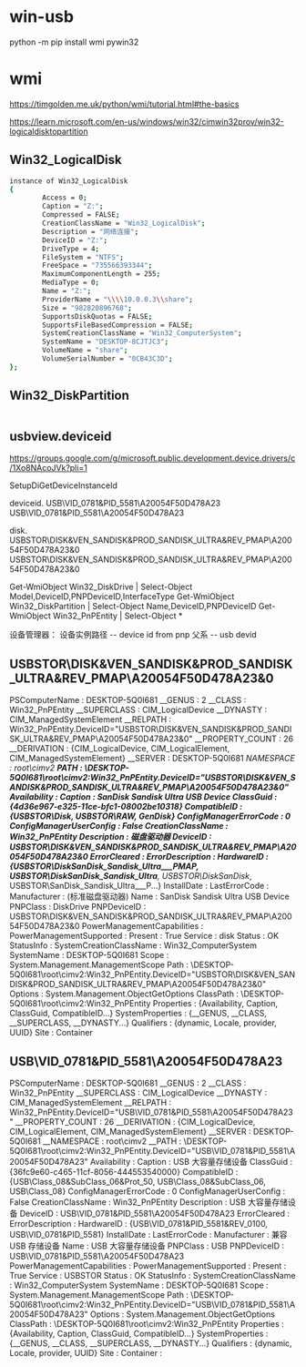 # win-usb

python -m pip install wmi pywin32

# wmi

https://timgolden.me.uk/python/wmi/tutorial.html#the-basics

https://learn.microsoft.com/en-us/windows/win32/cimwin32prov/win32-logicaldisktopartition

## Win32_LogicalDisk

```bash
instance of Win32_LogicalDisk
{
        Access = 0;
        Caption = "Z:";
        Compressed = FALSE;
        CreationClassName = "Win32_LogicalDisk";
        Description = "网络连接";
        DeviceID = "Z:";
        DriveType = 4;
        FileSystem = "NTFS";
        FreeSpace = "735566393344";
        MaximumComponentLength = 255;
        MediaType = 0;
        Name = "Z:";
        ProviderName = "\\\\10.0.0.3\\share";
        Size = "982820896768";
        SupportsDiskQuotas = FALSE;
        SupportsFileBasedCompression = FALSE;
        SystemCreationClassName = "Win32_ComputerSystem";
        SystemName = "DESKTOP-8CJTJC3";
        VolumeName = "share";
        VolumeSerialNumber = "0CB43C3D";
};
```

## Win32_DiskPartition

```bash

```

## usbview.deviceid

https://groups.google.com/g/microsoft.public.development.device.drivers/c/1Xo8NAcoJVk?pli=1

SetupDiGetDeviceInstanceId

deviceid.
USB\VID_0781&PID_5581\A20054F50D478A23
USB\VID_0781&PID_5581\A20054F50D478A23

disk.
USBSTOR\DISK&VEN_SANDISK&PROD_SANDISK_ULTRA&REV_PMAP\A20054F50D478A23&0
USBSTOR\DISK&VEN_SANDISK&PROD_SANDISK_ULTRA&REV_PMAP\A20054F50D478A23&0

Get-WmiObject Win32_DiskDrive | Select-Object Model,DeviceID,PNPDeviceID,InterfaceType
Get-WmiObject Win32_DiskPartition | Select-Object Name,DeviceID,PNPDeviceID
Get-WmiObject Win32_PnPEntity | Select-Object *

设备管理器：
设备实例路径 -- device id from pnp
父系 -- usb devid


## USBSTOR\DISK&VEN_SANDISK&PROD_SANDISK_ULTRA&REV_PMAP\A20054F50D478A23&0


PSComputerName              : DESKTOP-5Q0I681
__GENUS                     : 2
__CLASS                     : Win32_PnPEntity
__SUPERCLASS                : CIM_LogicalDevice
__DYNASTY                   : CIM_ManagedSystemElement
__RELPATH                   : Win32_PnPEntity.DeviceID="USBSTOR\\DISK&VEN_SANDISK&PROD_SANDISK_ULTRA&REV_PMAP\\A20054F50D478A23&0"
__PROPERTY_COUNT            : 26
__DERIVATION                : {CIM_LogicalDevice, CIM_LogicalElement, CIM_ManagedSystemElement}
__SERVER                    : DESKTOP-5Q0I681
__NAMESPACE                 : root\cimv2
__PATH                      : \\DESKTOP-5Q0I681\root\cimv2:Win32_PnPEntity.DeviceID="USBSTOR\\DISK&VEN_SANDISK&PROD_SANDISK_ULTRA&REV_PMAP\\A20054F50D478A23&0"
Availability                : 
Caption                     : SanDisk Sandisk Ultra USB Device
ClassGuid                   : {4d36e967-e325-11ce-bfc1-08002be10318}
CompatibleID                : {USBSTOR\Disk, USBSTOR\RAW, GenDisk}
ConfigManagerErrorCode      : 0
ConfigManagerUserConfig     : False
CreationClassName           : Win32_PnPEntity
Description                 : 磁盘驱动器
DeviceID                    : USBSTOR\DISK&VEN_SANDISK&PROD_SANDISK_ULTRA&REV_PMAP\A20054F50D478A23&0
ErrorCleared                : 
ErrorDescription            : 
HardwareID                  : {USBSTOR\DiskSanDisk_Sandisk_Ultra___PMAP, USBSTOR\DiskSanDisk_Sandisk_Ultra___, USBSTOR\DiskSanDisk_, USBSTOR\SanDisk_Sandisk_Ultra___P...}
InstallDate                 : 
LastErrorCode               : 
Manufacturer                : (标准磁盘驱动器)
Name                        : SanDisk Sandisk Ultra USB Device
PNPClass                    : DiskDrive
PNPDeviceID                 : USBSTOR\DISK&VEN_SANDISK&PROD_SANDISK_ULTRA&REV_PMAP\A20054F50D478A23&0
PowerManagementCapabilities : 
PowerManagementSupported    : 
Present                     : True
Service                     : disk
Status                      : OK
StatusInfo                  : 
SystemCreationClassName     : Win32_ComputerSystem
SystemName                  : DESKTOP-5Q0I681
Scope                       : System.Management.ManagementScope
Path                        : \\DESKTOP-5Q0I681\root\cimv2:Win32_PnPEntity.DeviceID="USBSTOR\\DISK&VEN_SANDISK&PROD_SANDISK_ULTRA&REV_PMAP\\A20054F50D478A23&0"
Options                     : System.Management.ObjectGetOptions
ClassPath                   : \\DESKTOP-5Q0I681\root\cimv2:Win32_PnPEntity
Properties                  : {Availability, Caption, ClassGuid, CompatibleID...}
SystemProperties            : {__GENUS, __CLASS, __SUPERCLASS, __DYNASTY...}
Qualifiers                  : {dynamic, Locale, provider, UUID}
Site                        : 
Container        

## USB\VID_0781&PID_5581\A20054F50D478A23


PSComputerName              : DESKTOP-5Q0I681
__GENUS                     : 2
__CLASS                     : Win32_PnPEntity
__SUPERCLASS                : CIM_LogicalDevice
__DYNASTY                   : CIM_ManagedSystemElement
__RELPATH                   : Win32_PnPEntity.DeviceID="USB\\VID_0781&PID_5581\\A20054F50D478A23"
__PROPERTY_COUNT            : 26
__DERIVATION                : {CIM_LogicalDevice, CIM_LogicalElement, CIM_ManagedSystemElement}
__SERVER                    : DESKTOP-5Q0I681
__NAMESPACE                 : root\cimv2
__PATH                      : \\DESKTOP-5Q0I681\root\cimv2:Win32_PnPEntity.DeviceID="USB\\VID_0781&PID_5581\\A20054F50D478A23"
Availability                : 
Caption                     : USB 大容量存储设备
ClassGuid                   : {36fc9e60-c465-11cf-8056-444553540000}
CompatibleID                : {USB\Class_08&SubClass_06&Prot_50, USB\Class_08&SubClass_06, USB\Class_08}
ConfigManagerErrorCode      : 0
ConfigManagerUserConfig     : False
CreationClassName           : Win32_PnPEntity
Description                 : USB 大容量存储设备
DeviceID                    : USB\VID_0781&PID_5581\A20054F50D478A23
ErrorCleared                : 
ErrorDescription            : 
HardwareID                  : {USB\VID_0781&PID_5581&REV_0100, USB\VID_0781&PID_5581}
InstallDate                 : 
LastErrorCode               : 
Manufacturer                : 兼容 USB 存储设备
Name                        : USB 大容量存储设备
PNPClass                    : USB
PNPDeviceID                 : USB\VID_0781&PID_5581\A20054F50D478A23
PowerManagementCapabilities : 
PowerManagementSupported    : 
Present                     : True
Service                     : USBSTOR
Status                      : OK
StatusInfo                  : 
SystemCreationClassName     : Win32_ComputerSystem
SystemName                  : DESKTOP-5Q0I681
Scope                       : System.Management.ManagementScope
Path                        : \\DESKTOP-5Q0I681\root\cimv2:Win32_PnPEntity.DeviceID="USB\\VID_0781&PID_5581\\A20054F50D478A23"
Options                     : System.Management.ObjectGetOptions
ClassPath                   : \\DESKTOP-5Q0I681\root\cimv2:Win32_PnPEntity
Properties                  : {Availability, Caption, ClassGuid, CompatibleID...}
SystemProperties            : {__GENUS, __CLASS, __SUPERCLASS, __DYNASTY...}
Qualifiers                  : {dynamic, Locale, provider, UUID}
Site                        : 
Container                   : 